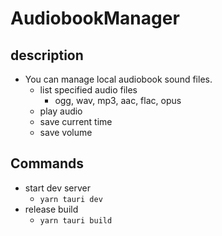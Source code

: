 # AudiobookManager

## description

- You can manage local audiobook sound files.
  - list specified audio files
    - ogg, wav, mp3, aac, flac, opus
  - play audio
  - save current time
  - save volume

## Commands

- start dev server
  - `yarn tauri dev`
- release build
  - `yarn tauri build`
